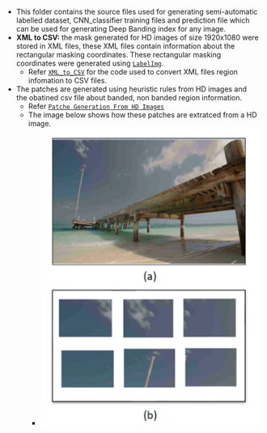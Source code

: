 
- This folder contains the source files used for generating semi-automatic labelled dataset, CNN_classifier training files and prediction file which can be used for generating Deep Banding index for any image. 
- **XML to CSV:** the mask generated for HD images of size 1920x1080 were stored in XML files, these XML files contain information about the rectangular masking coordinates.
These rectangular masking coordinates were generated using [`LabelImg`](https://github.com/tzutalin/labelImg).
  - Refer [`XML_to_CSV`](xml_to_csv.py) for the code used to convert XML files region infomation to CSV files.
- The patches are generated using heuristic rules from HD images and the obatined csv file about banded, non banded region information.
  - Refer [`Patche Generation From HD Images`](Generating_patches_from_HD_images.py)
  - The image below shows how these patches are extratced from a HD image.     
       - ![](Patches_Generation.png)
